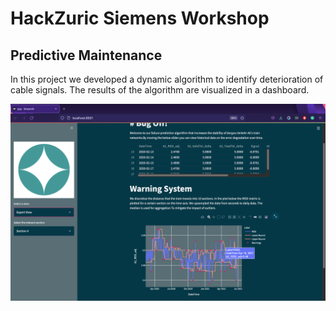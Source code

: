 # HackZuric Siemens Workshop
## Predictive Maintenance
In this project we developed a dynamic algorithm to identify deterioration of cable signals. The results of the algorithm are visualized in a dashboard.

![Screenshot](/00_input/screenshot.png)